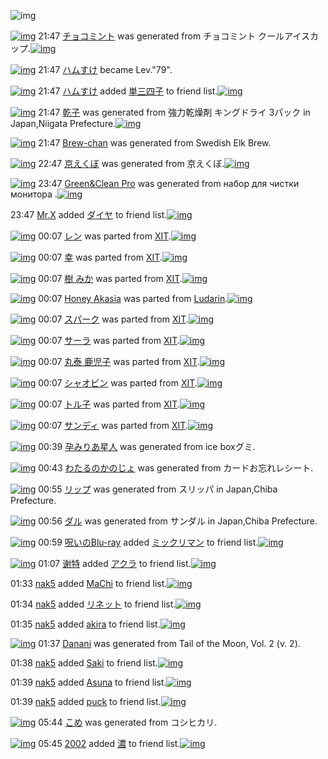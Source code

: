 ![img](http://gdrive-cdn.herokuapp.com/537b65a5bc09f0000721dda7/512px-barcode.png)

[![img](http://gdrive-cdn.herokuapp.com/55043adb42793a000947de6f/5GDy1YtxDB.png)](http://www.barcodekanojo.com/kanojo/3193449/%E3%83%81%E3%83%A7%E3%82%B3%E3%83%9F%E3%83%B3%E3%83%88) 21:47 [チョコミント](http://www.barcodekanojo.com/kanojo/3193449/%E3%83%81%E3%83%A7%E3%82%B3%E3%83%9F%E3%83%B3%E3%83%88) was generated from チョコミント クールアイスカップ.[![img](http://gdrive-cdn.herokuapp.com/55042b8742793a000947de28/y2FstbpiAG.jpg)](http://www.barcodekanojo.com/product_images/barcode/6019207/1426333999/50x50x,PE3,P83,P81,PE3,P83,PA7,PE3,P82,PB3,PE3,P83,P9F,PE3,P83,PB3,PE3,P83,P88,P20,PE3,P82,PAF,PE3,P83,PBC,PE3,P83,PAB,PE3,P82,PA2,PE3,P82,PA4,PE3,P82,PB9,PE3,P82,PAB,PE3,P83,P83,PE3,P83,P97.jpg,qw=88,ah=88.pagespeed.ic.y2FstbpiAG.jpg) 

[![img](http://www.deviantsart.com/3ueb4vl.jpeg)](http://www.barcodekanojo.com/user/31615/%E3%83%8F%E3%83%A0%E3%81%99%E3%81%91) 21:47 [ハムすけ](http://www.barcodekanojo.com/user/31615/%E3%83%8F%E3%83%A0%E3%81%99%E3%81%91) became Lev."79".

[![img](http://www.deviantsart.com/3ueb4vl.jpeg)](http://www.barcodekanojo.com/user/31615/%E3%83%8F%E3%83%A0%E3%81%99%E3%81%91) 21:47 [ハムすけ](http://www.barcodekanojo.com/user/31615/%E3%83%8F%E3%83%A0%E3%81%99%E3%81%91) added [単三四子](http://www.barcodekanojo.com/kanojo/2901801/%E5%8D%98%E4%B8%89%E5%9B%9B%E5%AD%90) to friend list.[![img](http://gdrive-cdn.herokuapp.com/550422f042793a000947de23/dwkWUj_OZV.png)](http://www.barcodekanojo.com/kanojo/2901801/%E5%8D%98%E4%B8%89%E5%9B%9B%E5%AD%90) 

[![img](http://gdrive-cdn.herokuapp.com/5504220842793a000947de21/8JW4O05acH.png)](http://www.barcodekanojo.com/kanojo/3193450/%E4%B9%BE%E5%AD%90) 21:47 [乾子](http://www.barcodekanojo.com/kanojo/3193450/%E4%B9%BE%E5%AD%90) was generated from 強力乾燥剤 キングドライ 3パック in Japan,Niigata Prefecture.[![img](http://gdrive-cdn.herokuapp.com/5504244a42793a000947de24/3DxzyexQji.jpg)](http://www.barcodekanojo.com/product_images/barcode/6019209/1426334101/50x50x,PE5,PBC,PB7,PE5,P8A,P9B,PE4,PB9,PBE,PE7,P87,PA5,PE5,P89,PA4,P20,PE3,P82,PAD,PE3,P83,PB3,PE3,P82,PB0,PE3,P83,P89,PE3,P83,PA9,PE3,P82,PA4,P203,PE3,P83,P91,PE3,P83,P83,PE3,P82,PAF.jpg,qw=88,ah=88.pagespeed.ic.3DxzyexQji.jpg) 

[![img](http://gdrive-cdn.herokuapp.com/5504281b42793a000947de27/Brew-chan.png)](http://www.barcodekanojo.com/kanojo/3193451/Brew-chan) 21:47 [Brew-chan](http://www.barcodekanojo.com/kanojo/3193451/Brew-chan) was generated from Swedish Elk Brew.

[![img](http://www.deviantsart.com/1deu944.png)](http://www.barcodekanojo.com/kanojo/3193452/%E4%BA%AC%E3%81%88%E3%81%8F%E3%81%BC) 22:47 [京えくぼ](http://www.barcodekanojo.com/kanojo/3193452/%E4%BA%AC%E3%81%88%E3%81%8F%E3%81%BC) was generated from 京えくぼ.[![img](http://gdrive-cdn.herokuapp.com/550434a142793a000947de3b/AVm85Ps8kS.jpg)](http://www.barcodekanojo.com/product_images/barcode/6019211/1426337649/50x50x,PE4,PBA,PAC,PE3,P81,P88,PE3,P81,P8F,PE3,P81,PBC.jpg,qw=88,ah=88.pagespeed.ic.AVm85Ps8kS.jpg) 

[![img](http://www.deviantsart.com/19bijvk.png)](http://www.barcodekanojo.com/kanojo/3193453/Green%26Clean%20Pro) 23:47 [Green&amp;Clean Pro](http://www.barcodekanojo.com/kanojo/3193453/Green%26Clean%20Pro) was generated from набор для чистки монитора .[![img](http://gdrive-cdn.herokuapp.com/5504448542793a000947de71/d7mZO97A15.jpg)](http://www.barcodekanojo.com/product_images/barcode/6019212/1426342299/50x50x,PD0,PBD,PD0,PB0,PD0,PB1,PD0,PBE,PD1,P80,P20,PD0,PB4,PD0,PBB,PD1,P8F,P20,PD1,P87,PD0,PB8,PD1,P81,PD1,P82,PD0,PBA,PD0,PB8,P20,PD0,PBC,PD0,PBE,PD0,PBD,PD0,PB8,PD1,P82,PD0,PBE,PD1,P80,PD0,PB0,P20.jpg,qw=88,ah=88.pagespeed.ic.d7mZO97A15.jpg) 

23:47 [Mr.X](http://www.barcodekanojo.com/user/415274/Mr.X) added [ダイヤ](http://www.barcodekanojo.com/kanojo/2649456/%E3%83%80%E3%82%A4%E3%83%A4) to friend list.[![img](http://www.deviantsart.com/2qbujis.png)](http://www.barcodekanojo.com/kanojo/2649456/%E3%83%80%E3%82%A4%E3%83%A4) 

[![img](http://gdrive-cdn.herokuapp.com/5504570642793a000947de84/0fnYj7Wbeg.png)](http://www.barcodekanojo.com/kanojo/2070093/%E3%83%AC%E3%83%B3) 00:07 [レン](http://www.barcodekanojo.com/kanojo/2070093/%E3%83%AC%E3%83%B3) was parted from [XIT](http://www.barcodekanojo.com/kanojo/2070093/%E3%83%AC%E3%83%B3).[![img](http://www.deviantsart.com/815jg6.jpeg)](http://www.barcodekanojo.com/user/209348/XIT) 

[![img](http://www.deviantsart.com/11bgqsr.png)](http://www.barcodekanojo.com/kanojo/3190858/%E5%B9%B8) 00:07 [幸](http://www.barcodekanojo.com/kanojo/3190858/%E5%B9%B8) was parted from [XIT](http://www.barcodekanojo.com/kanojo/3190858/%E5%B9%B8).[![img](http://www.deviantsart.com/815jg6.jpeg)](http://www.barcodekanojo.com/user/209348/XIT) 

[![img](http://gdrive-cdn.herokuapp.com/550455d542793a000947de81/4Fq-SYQd8x.png)](http://www.barcodekanojo.com/kanojo/1729760/%E6%A8%B9%20%E3%81%BF%E3%81%8B) 00:07 [樹 みか](http://www.barcodekanojo.com/kanojo/1729760/%E6%A8%B9%20%E3%81%BF%E3%81%8B) was parted from [XIT](http://www.barcodekanojo.com/kanojo/1729760/%E6%A8%B9%20%E3%81%BF%E3%81%8B).[![img](http://www.deviantsart.com/815jg6.jpeg)](http://www.barcodekanojo.com/user/209348/XIT) 

[![img](http://gdrive-cdn.herokuapp.com/550455dc42793a000947de82/Honey.png)](http://www.barcodekanojo.com/kanojo/3192744/Honey%20Akasia) 00:07 [Honey Akasia](http://www.barcodekanojo.com/kanojo/3192744/Honey%20Akasia) was parted from [Ludarin](http://www.barcodekanojo.com/kanojo/3192744/Honey%20Akasia).[![img](http://gdrive-cdn.herokuapp.com/5504558042793a000947de80/Ludarin.jpg)](http://www.barcodekanojo.com/user/5235/Ludarin) 

[![img](http://gdrive-cdn.herokuapp.com/550454f242793a000947de7f/0GNaeoo1sh.png)](http://www.barcodekanojo.com/kanojo/2076254/%E3%82%B9%E3%83%91%E3%83%BC%E3%82%AF) 00:07 [スパーク](http://www.barcodekanojo.com/kanojo/2076254/%E3%82%B9%E3%83%91%E3%83%BC%E3%82%AF) was parted from [XIT](http://www.barcodekanojo.com/kanojo/2076254/%E3%82%B9%E3%83%91%E3%83%BC%E3%82%AF).[![img](http://www.deviantsart.com/815jg6.jpeg)](http://www.barcodekanojo.com/user/209348/XIT) 

[![img](http://gdrive-cdn.herokuapp.com/5504517342793a000947de7b/HE6EUPs9Ua.png)](http://www.barcodekanojo.com/kanojo/466701/%E3%82%B5%E3%83%BC%E3%83%A9) 00:07 [サーラ](http://www.barcodekanojo.com/kanojo/466701/%E3%82%B5%E3%83%BC%E3%83%A9) was parted from [XIT](http://www.barcodekanojo.com/kanojo/466701/%E3%82%B5%E3%83%BC%E3%83%A9).[![img](http://www.deviantsart.com/815jg6.jpeg)](http://www.barcodekanojo.com/user/209348/XIT) 

[![img](http://gdrive-cdn.herokuapp.com/5504510e42793a000947de7a/T-B-EqctvB.png)](http://www.barcodekanojo.com/kanojo/856063/%E4%B8%B8%E6%B3%B0%20%E9%B9%BF%E5%85%90%E5%AD%90) 00:07 [丸泰 鹿児子](http://www.barcodekanojo.com/kanojo/856063/%E4%B8%B8%E6%B3%B0%20%E9%B9%BF%E5%85%90%E5%AD%90) was parted from [XIT](http://www.barcodekanojo.com/kanojo/856063/%E4%B8%B8%E6%B3%B0%20%E9%B9%BF%E5%85%90%E5%AD%90).[![img](http://www.deviantsart.com/815jg6.jpeg)](http://www.barcodekanojo.com/user/209348/XIT) 

[![img](http://gdrive-cdn.herokuapp.com/5504576542793a000947de85/aMD4VnbRdl.png)](http://www.barcodekanojo.com/kanojo/1994905/%E3%82%B7%E3%83%A3%E3%82%AA%E3%83%93%E3%83%B3) 00:07 [シャオビン](http://www.barcodekanojo.com/kanojo/1994905/%E3%82%B7%E3%83%A3%E3%82%AA%E3%83%93%E3%83%B3) was parted from [XIT](http://www.barcodekanojo.com/kanojo/1994905/%E3%82%B7%E3%83%A3%E3%82%AA%E3%83%93%E3%83%B3).[![img](http://www.deviantsart.com/815jg6.jpeg)](http://www.barcodekanojo.com/user/209348/XIT) 

[![img](http://gdrive-cdn.herokuapp.com/550452f342793a000947de7e/cfo4WcemES.png)](http://www.barcodekanojo.com/kanojo/314036/%E3%83%88%E3%83%AB%E5%AD%90) 00:07 [トル子](http://www.barcodekanojo.com/kanojo/314036/%E3%83%88%E3%83%AB%E5%AD%90) was parted from [XIT](http://www.barcodekanojo.com/kanojo/314036/%E3%83%88%E3%83%AB%E5%AD%90).[![img](http://gdrive-cdn.herokuapp.com/5504529642793a000947de7d/XIT.jpg)](http://www.barcodekanojo.com/user/209348/XIT) 

[![img](http://gdrive-cdn.herokuapp.com/5504524242793a000947de7c/dof47HlOrN.png)](http://www.barcodekanojo.com/kanojo/2342938/%E3%82%B5%E3%83%B3%E3%83%87%E3%82%A3) 00:07 [サンディ](http://www.barcodekanojo.com/kanojo/2342938/%E3%82%B5%E3%83%B3%E3%83%87%E3%82%A3) was parted from [XIT](http://www.barcodekanojo.com/kanojo/2342938/%E3%82%B5%E3%83%B3%E3%83%87%E3%82%A3).[![img](http://gdrive-cdn.herokuapp.com/5504529642793a000947de7d/XIT.jpg)](http://www.barcodekanojo.com/user/209348/XIT) 

[![img](http://gdrive-cdn.herokuapp.com/550458c842793a000947de87/R4lDJVIr45.png)](http://www.barcodekanojo.com/kanojo/3193454/%E5%AD%95%E3%81%BF%E3%82%8A%E3%81%82%E6%98%9F%E4%BA%BA) 00:39 [孕みりあ星人](http://www.barcodekanojo.com/kanojo/3193454/%E5%AD%95%E3%81%BF%E3%82%8A%E3%81%82%E6%98%9F%E4%BA%BA) was generated from ice boxグミ.

[![img](http://gdrive-cdn.herokuapp.com/5504587442793a000947de86/pN4za7n3gP.png)](http://www.barcodekanojo.com/kanojo/3193455/%E3%82%8F%E3%81%9F%E3%82%8B%E3%81%AE%E3%81%8B%E3%81%AE%E3%81%98%E3%82%87) 00:43 [わたるのかのじょ](http://www.barcodekanojo.com/kanojo/3193455/%E3%82%8F%E3%81%9F%E3%82%8B%E3%81%AE%E3%81%8B%E3%81%AE%E3%81%98%E3%82%87) was generated from カードお忘れレシート.

[![img](http://gdrive-cdn.herokuapp.com/5504622242793a000947de8c/6SPI8EbibV.png)](http://www.barcodekanojo.com/kanojo/3193456/%E3%83%AA%E3%83%83%E3%83%97) 00:55 [リップ](http://www.barcodekanojo.com/kanojo/3193456/%E3%83%AA%E3%83%83%E3%83%97) was generated from スリッパ in Japan,Chiba Prefecture.

[![img](http://www.deviantsart.com/3a05ifn.png)](http://www.barcodekanojo.com/kanojo/3193457/%E3%83%80%E3%83%AB) 00:56 [ダル](http://www.barcodekanojo.com/kanojo/3193457/%E3%83%80%E3%83%AB) was generated from サンダル in Japan,Chiba Prefecture.

[![img](http://www.deviantsart.com/p8avmd.jpeg)](http://www.barcodekanojo.com/user/243256/%E5%91%AA%E3%81%84%E3%81%AEBlu-ray) 00:59 [呪いのBlu-ray](http://www.barcodekanojo.com/user/243256/%E5%91%AA%E3%81%84%E3%81%AEBlu-ray) added [ミックリマン](http://www.barcodekanojo.com/kanojo/3193428/%E3%83%9F%E3%83%83%E3%82%AF%E3%83%AA%E3%83%9E%E3%83%B3) to friend list.[![img](http://gdrive-cdn.herokuapp.com/550469f542793a000947de94/HFRuI5OhKN.png)](http://www.barcodekanojo.com/kanojo/3193428/%E3%83%9F%E3%83%83%E3%82%AF%E3%83%AA%E3%83%9E%E3%83%B3) 

[![img](http://gdrive-cdn.herokuapp.com/5504604f42793a000947de8a/5xrF7eoBpC.jpg)](http://www.barcodekanojo.com/user/500205/%E8%B0%A2%E7%89%B9) 01:07 [谢特](http://www.barcodekanojo.com/user/500205/%E8%B0%A2%E7%89%B9) added [アクラ](http://www.barcodekanojo.com/kanojo/2456784/%E3%82%A2%E3%82%AF%E3%83%A9) to friend list.[![img](http://gdrive-cdn.herokuapp.com/55045e6442793a000947de89/XtQaZUlona.png)](http://www.barcodekanojo.com/kanojo/2456784/%E3%82%A2%E3%82%AF%E3%83%A9) 

01:33 [nak5](http://www.barcodekanojo.com/user/500557/nak5) added [MaChi](http://www.barcodekanojo.com/kanojo/2637265/MaChi) to friend list.[![img](http://gdrive-cdn.herokuapp.com/5504689042793a000947de91/MaChi.png)](http://www.barcodekanojo.com/kanojo/2637265/MaChi) 

01:34 [nak5](http://www.barcodekanojo.com/user/500557/nak5) added [リネット](http://www.barcodekanojo.com/kanojo/2893121/%E3%83%AA%E3%83%8D%E3%83%83%E3%83%88) to friend list.[![img](http://gdrive-cdn.herokuapp.com/550469de42793a000947de93/cEZGqzWvIP.png)](http://www.barcodekanojo.com/kanojo/2893121/%E3%83%AA%E3%83%8D%E3%83%83%E3%83%88) 

01:35 [nak5](http://www.barcodekanojo.com/user/500557/nak5) added [akira](http://www.barcodekanojo.com/kanojo/2764576/akira) to friend list.[![img](http://www.deviantsart.com/2gbana1.png)](http://www.barcodekanojo.com/kanojo/2764576/akira) 

[![img](http://gdrive-cdn.herokuapp.com/550467c442793a000947de8f/Danani.png)](http://www.barcodekanojo.com/kanojo/3193458/Danani) 01:37 [Danani](http://www.barcodekanojo.com/kanojo/3193458/Danani) was generated from Tail of the Moon, Vol. 2 (v. 2).

01:38 [nak5](http://www.barcodekanojo.com/user/500557/nak5) added [Saki](http://www.barcodekanojo.com/kanojo/2648338/Saki) to friend list.[![img](http://www.deviantsart.com/1h9fup4.png)](http://www.barcodekanojo.com/kanojo/2648338/Saki) 

01:39 [nak5](http://www.barcodekanojo.com/user/500557/nak5) added [Asuna](http://www.barcodekanojo.com/kanojo/2636941/Asuna) to friend list.[![img](http://gdrive-cdn.herokuapp.com/550468ad42793a000947de92/Asuna.png)](http://www.barcodekanojo.com/kanojo/2636941/Asuna) 

01:39 [nak5](http://www.barcodekanojo.com/user/500557/nak5) added [puck](http://www.barcodekanojo.com/kanojo/2906224/puck) to friend list.[![img](http://gdrive-cdn.herokuapp.com/550466b942793a000947de8d/puck.png)](http://www.barcodekanojo.com/kanojo/2906224/puck) 

[![img](http://www.deviantsart.com/13ihja7.png)](http://www.barcodekanojo.com/kanojo/3193459/%E3%81%93%E3%82%81) 05:44 [こめ](http://www.barcodekanojo.com/kanojo/3193459/%E3%81%93%E3%82%81) was generated from コシヒカリ.

[![img](http://www.deviantsart.com/2vejjuu.jpeg)](http://www.barcodekanojo.com/user/307177/2002) 05:45 [2002](http://www.barcodekanojo.com/user/307177/2002) added [濃](http://www.barcodekanojo.com/kanojo/2928893/%E6%BF%83) to friend list.[![img](http://www.deviantsart.com/2ps2f6v.png)](http://www.barcodekanojo.com/kanojo/2928893/%E6%BF%83) 

